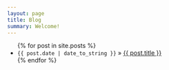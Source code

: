```yaml
---
layout: page
title: Blog
summary: Welcome!
---
```



<ul class="posts">
  {% for post in site.posts %}
    <li><span><code>{{ post.date | date_to_string }}</code></span> &raquo; <a href="{{ BASE_PATH }}{{ post.url }}">{{ post.title }}</a></li>
  {% endfor %}
</ul>
